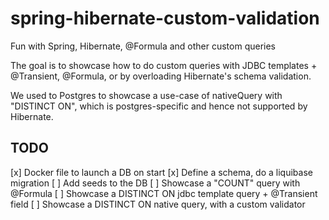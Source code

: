 # spring-hibernate-custom-validation
Fun with Spring, Hibernate, @Formula and other custom queries

The goal is to showcase how to do custom queries with JDBC templates + @Transient,
@Formula, or by overloading Hibernate's schema validation.

We used to Postgres to showcase a use-case of nativeQuery with "DISTINCT ON", which
is postgres-specific and hence not supported by Hibernate.

## TODO
[x] Docker file to launch a DB on start
[x] Define a schema, do a liquibase migration
[ ] Add seeds to the DB
[ ] Showcase a "COUNT" query with @Formula
[ ] Showcase a DISTINCT ON jdbc template query + @Transient field
[ ] Showcase a DISTINCT ON native query, with a custom validator
